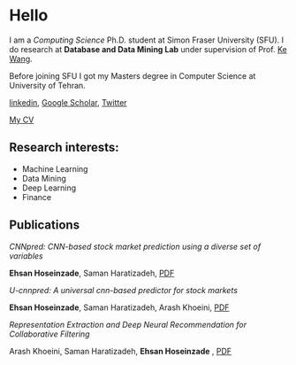 # Hello
I am a *Computing Science* Ph.D. student at Simon Fraser University (SFU). I do research at **Database and Data Mining Lab** under supervision of Prof. [Ke Wang](https://www.cs.sfu.ca/~wangk/).



Before joining SFU I got my Masters degree in Computer Science at University of Tehran.

[linkedin](https://linkedin.com/in/hoseinzadeehsan), [Google Scholar](https://scholar.google.com/citations?user=etOQcg8AAAAJ&hl=en), [Twitter]()

[My CV](./cv.pdf)

## Research interests:
* Machine Learning
* Data Mining
* Deep Learning
* Finance


## Publications


*CNNpred: CNN-based stock market prediction using a diverse set of variables*

**Ehsan Hoseinzade**, Saman Haratizadeh, [PDF](https://arxiv.org/abs/1810.08923)

*U-cnnpred: A universal cnn-based predictor for stock markets*

**Ehsan Hoseinzade**, Saman Haratizadeh, Arash Khoeini, [PDF](https://arxiv.org/abs/1911.12540)

*Representation Extraction and Deep Neural Recommendation for Collaborative Filtering*

Arash Khoeini, Saman Haratizadeh, **Ehsan Hoseinzade** , [PDF](https://arxiv.org/abs/2012.04979)

